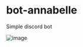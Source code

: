 # bot-annabelle
Simple discord bot

![image](https://user-images.githubusercontent.com/96859500/217801558-992024f3-66db-461d-92ed-55d26c91fdf9.png)
